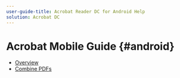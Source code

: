 ```yaml
---
user-guide-title: Acrobat Reader DC for Android Help
solution: Acrobat DC
---
```


# Acrobat Mobile Guide {#android}

+ [Overview](overview.md)
+ [Combine PDFs](combine.md)
